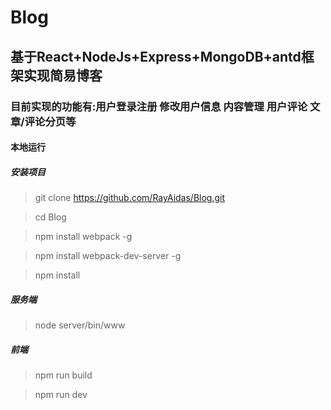 # Blog
## 基于React+NodeJs+Express+MongoDB+antd框架实现简易博客
### 目前实现的功能有:用户登录注册 修改用户信息 内容管理 用户评论 文章/评论分页等 
#### **本地运行**
##### 安装项目
>git clone https://github.com/RayAidas/Blog.git

>cd Blog

>npm install webpack -g

>npm install webpack-dev-server -g

>npm install 
##### 服务端
>node server/bin/www
##### 前端
>npm run build

>npm run dev
